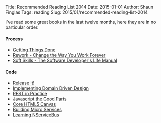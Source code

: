 Title: Recommended Reading List 2014
Date: 2015-01-01
Author: Shaun Finglas
Tags: reading
Slug: 2015/01/recommended-reading-list-2014

I've read some great books in the last twelve months, here they are in
no particular order.

#### Process

-   [Getting Things
    Done](http://www.amazon.co.uk/Getting-Things-Done-Stress-free-Productivity/dp/0749922648/)
-   [Rework - Change the Way You Work
    Forever](http://www.amazon.co.uk/ReWork-Change-Way-Work-Forever/dp/0091929784)
-   [Soft Skills - The Software Developer's Life
    Manual](http://www.amazon.co.uk/Soft-Skills-software-developers-manual/dp/1617292397)

#### Code

-   [Release
    It!](http://www.amazon.co.uk/Release-It-Production-Ready-Pragmatic-Programmers/dp/0978739213)
-   [Implementing Domain Driven
    Design](http://www.amazon.co.uk/Implementing-Domain-Driven-Design-Vaughn-Vernon/dp/0321834577)
-   [REST in
    Practice](http://www.amazon.co.uk/REST-Practice-Hypermedia-Systems-Architecture/dp/0596805829)
-   [Javascript the Good
    Parts](http://www.amazon.co.uk/JavaScript-Good-Parts-Douglas-Crockford/dp/0596517742)
-   [Core HTML5
    Canvas](http://www.amazon.co.uk/Core-HTML5-Canvas-Animation-Development/dp/0132761610)
-   [Building Micro
    Services](http://www.amazon.co.uk/Building-Microservices-Sam-Newman/dp/1491950358)
-   [Learning
    NServiceBus](http://www.amazon.co.uk/Learning-NServiceBus-David-Boike/dp/1782166343)
